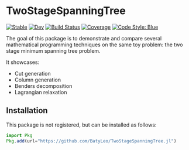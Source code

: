 # TwoStageSpanningTree

[![Stable](https://img.shields.io/badge/docs-stable-blue.svg)](https://BatyLeo.github.io/TwoStageSpanningTree.jl/stable/)
[![Dev](https://img.shields.io/badge/docs-dev-blue.svg)](https://BatyLeo.github.io/TwoStageSpanningTree.jl/dev/)
[![Build Status](https://github.com/BatyLeo/TwoStageSpanningTree.jl/actions/workflows/CI.yml/badge.svg?branch=main)](https://github.com/BatyLeo/TwoStageSpanningTree.jl/actions/workflows/CI.yml?query=branch%3Amain)
[![Coverage](https://codecov.io/gh/BatyLeo/TwoStageSpanningTree.jl/branch/main/graph/badge.svg)](https://codecov.io/gh/BatyLeo/TwoStageSpanningTree.jl)
[![Code Style: Blue](https://img.shields.io/badge/code%20style-blue-4495d1.svg)](https://github.com/invenia/BlueStyle)

The goal of this package is to demonstrate and compare several mathematical programming techniques on the same toy problem: the two stage minimum spanning tree problem.

It showcases:
- Cut generation
- Column generation
- Benders decomposition
- Lagrangian relaxation

## Installation

This package is not registered, but can be installed as follows:
```julia
import Pkg
Pkg.add(url="https://github.com/BatyLeo/TwoStageSpanningTree.jl")
```
